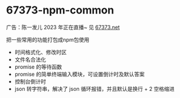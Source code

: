 # 67373-npm-common
广告：陈一发儿 2023 年正在直播~ 见 [67373.net](https://67373.net)

把一些常用的功能打包成npm包使用
- 时间格式化、修改时区
- 文件名合法化
- promise 的等待函数
- promise 的简单终端输入模块，可设置倒计时及默认答案
- 控制台倒计时
- json 转字符串，解决了 json 循环报错，并且默认是换行 + 2 空格缩进